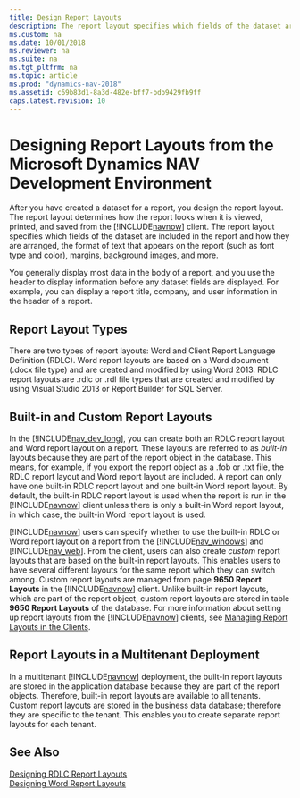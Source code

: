 ```yaml
---
title: Design Report Layouts
description: The report layout specifies which fields of the dataset are included and how they are arranged and formatted, such as font type and color, margin etc. 
ms.custom: na
ms.date: 10/01/2018
ms.reviewer: na
ms.suite: na
ms.tgt_pltfrm: na
ms.topic: article
ms.prod: "dynamics-nav-2018"
ms.assetid: c69b83d1-8a3d-482e-bff7-bdb9429fb9ff
caps.latest.revision: 10
---
```

# Designing Report Layouts from the Microsoft Dynamics NAV Development Environment
After you have created a dataset for a report, you design the report layout. The report layout determines how the report looks when it is viewed, printed, and saved from the [!INCLUDE[navnow](includes/navnow_md.md)] client. The report layout specifies which fields of the dataset are included in the report and how they are arranged, the format of text that appears on the report \(such as font type and color\), margins, background images, and more.  

 You generally display most data in the body of a report, and you use the header to display information before any dataset fields are displayed. For example, you can display a report title, company, and user information in the header of a report.  

## Report Layout Types  
 There are two types of report layouts: Word and Client Report Language Definition \(RDLC\). Word report layouts are based on a Word document \(.docx file type\) and are created and modified by using Word 2013. RDLC report layouts are .rdlc or .rdl file types that are created and modified by using Visual Studio 2013 or Report Builder for SQL Server.  

##  <a name="BuiltinCustomLayouts"></a> Built-in and Custom Report Layouts  
 In the [!INCLUDE[nav_dev_long](includes/nav_dev_long_md.md)], you can create both an RDLC report layout and Word report layout on a report. These layouts are referred to as *built-in* layouts because they are part of the report object in the database. This means, for example, if you export the report object as a .fob or .txt file, the RDLC report layout and Word report layout are included. A report can only have one built-in RDLC report layout and one built-in Word report layout. By default, the built-in RDLC report layout is used when the report is run in the [!INCLUDE[navnow](includes/navnow_md.md)] client unless there is only a built-in Word report layout, in which case, the built-in Word report layout is used.  

 [!INCLUDE[navnow](includes/navnow_md.md)] users can specify whether to use the built-in RDLC or Word report layout on a report from the [!INCLUDE[nav_windows](includes/nav_windows_md.md)] and [!INCLUDE[nav_web](includes/nav_web_md.md)]. From the client, users can also create *custom* report layouts that are based on the built-in report layouts. This enables users to have several different layouts for the same report which they can switch among. Custom report layouts are managed from page **9650 Report Layouts** in the [!INCLUDE[navnow](includes/navnow_md.md)] client. Unlike built-in report layouts, which are part of the report object, custom report layouts are stored in table **9650 Report Layouts** of the database. For more information about setting up report layouts from the [!INCLUDE[navnow](includes/navnow_md.md)] clients, see [Managing Report Layouts in the Clients](managing-report-layouts.md).  

## Report Layouts in a Multitenant Deployment  
 In a multitenant [!INCLUDE[navnow](includes/navnow_md.md)] deployment, the built-in report layouts are stored in the application database because they are part of the report objects. Therefore, built-in report layouts are available to all tenants. Custom report layouts are stored in the business data database; therefore they are specific to the tenant. This enables you to create separate report layouts for each tenant.  

## See Also  
 [Designing RDLC Report Layouts](Designing-RDLC-Report-Layouts.md)   
 [Designing Word Report Layouts](Designing-Word-Report-Layouts.md)
